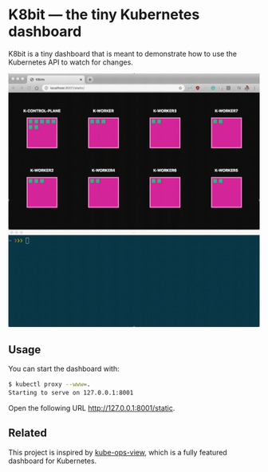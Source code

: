 # K8bit — the tiny Kubernetes dashboard

K8bit is a tiny dashboard that is meant to demonstrate how to use the Kubernetes API to watch for changes.

![K8bit — the tiny Kubernetes dashboard](preview.gif)

## Usage

You can start the dashboard with:

```bash
$ kubectl proxy --www=.
Starting to serve on 127.0.0.1:8001
```

Open the following URL <http://127.0.0.1:8001/static>.

## Related

This project is inspired by [kube-ops-view](https://github.com/hjacobs/kube-ops-view), which is a fully featured dashboard for Kubernetes.